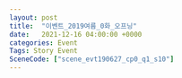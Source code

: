 ```yaml
---
layout: post
title:  "이벤트_2019여름_0화_오프닝"
date:   2021-12-16 04:00:00 +0000
categories: Event
Tags: Story Event
SceneCode: ["scene_evt190627_cp0_q1_s10"]
---
```

